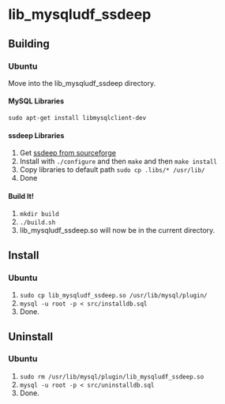 lib\_mysqludf\_ssdeep
==================

Building
------------------

### Ubuntu

Move into the lib\_mysqludf\_ssdeep directory.

#### MySQL Libraries

	sudo apt-get install libmysqlclient-dev

#### ssdeep Libraries

1. Get [ssdeep from sourceforge](http://ssdeep.sourceforge.net/ "ssdeep on sourceforge")
2. Install with `./configure` and then `make` and then `make install`
3. Copy libraries to default path `sudo cp .libs/* /usr/lib/`
4. Done

#### Build It!

1. `mkdir build`
2. `./build.sh`
3. lib\_mysqludf\_ssdeep.so will now be in the current directory.


Install
------------------

### Ubuntu

1. `sudo cp lib_mysqludf_ssdeep.so /usr/lib/mysql/plugin/`
2. `mysql -u root -p < src/installdb.sql`
3. Done.

Uninstall
------------------

### Ubuntu

1. `sudo rm /usr/lib/mysql/plugin/lib_mysqludf_ssdeep.so`
2. `mysql -u root -p < src/uninstalldb.sql`
3. Done.